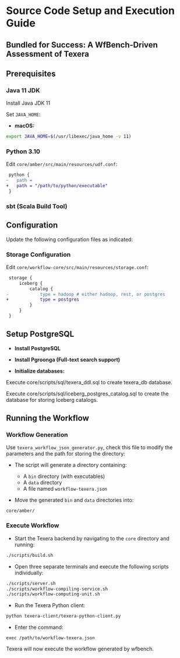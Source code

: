 # Source Code Setup and Execution Guide

## Bundled for Success: A WfBench-Driven Assessment of Texera

## Prerequisites

### Java 11 JDK

Install Java JDK 11

Set `JAVA_HOME`:

* **macOS:**

```bash
export JAVA_HOME=$(/usr/libexec/java_home -v 11)
```


### Python 3.10

Edit `core/amber/src/main/resources/udf.conf`:

```diff
 python {
-   path =
+   path = "/path/to/python/executable"
 }
```

### sbt (Scala Build Tool)

## Configuration

Update the following configuration files as indicated:

### Storage Configuration

Edit `core/workflow-core/src/main/resources/storage.conf`:

```diff
 storage {
     iceberg {
         catalog {
-            type = hadoop # either hadoop, rest, or postgres
+            type = postgres
         }
     }
 }
```


## Setup PostgreSQL


* **Install PostgreSQL**


* **Install Pgroonga (Full-text search support)**


* **Initialize databases:**

Execute core/scripts/sql/texera_ddl.sql to create texera_db database.

Execute core/scripts/sql/iceberg_postgres_catalog.sql to create the database for storing Iceberg catalogs.

## Running the Workflow

### Workflow Generation

Use `texera_workflow_json_generator.py`, check this file to modify the parameters and the path for storing the directory:

* The script will generate a directory containing:

  * A `bin` directory (with executables)
  * A `data` directory
  * A file named `workflow-texera.json`

* Move the generated `bin` and `data` directories into:

```
core/amber/
```

### Execute Workflow

* Start the Texera backend by navigating to the `core` directory and running:

```bash
./scripts/build.sh
```

* Open three separate terminals and execute the following scripts individually:

```bash
./scripts/server.sh
./scripts/workflow-compiling-service.sh
./scripts/workflow-computing-unit.sh
```

* Run the Texera Python client:

```bash
python texera-client/texera-python-client.py
```

* Enter the command:

```
exec /path/to/workflow-texera.json
```

Texera will now execute the workflow generated by wfbench.








